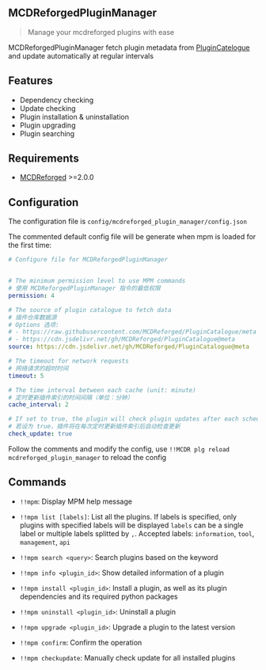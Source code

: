 MCDReforgedPluginManager
-----

> Manage your mcdreforged plugins with ease

MCDReforgedPluginManager fetch plugin metadata from [PluginCatelogue](https://github.com/MCDReforged/PluginCatalogue) and update automatically at regular intervals

## Features

- Dependency checking
- Update checking
- Plugin installation & uninstallation
- Plugin upgrading
- Plugin searching

## Requirements

- [MCDReforged](https://github.com/Fallen-Breath/MCDReforged) >=2.0.0

## Configuration

The configuration file is `config/mcdreforged_plugin_manager/config.json`

The commented default config file will be generate when mpm is loaded for the first time:

```yaml
# Configure file for MCDReforgedPluginManager


# The minimum permission level to use MPM commands
# 使用 MCDReforgedPluginManager 指令的最低权限
permission: 4

# The source of plugin catalogue to fetch data
# 插件仓库数据源
# Options 选项:
# - https://raw.githubusercontent.com/MCDReforged/PluginCatalogue/meta
# - https://cdn.jsdelivr.net/gh/MCDReforged/PluginCatalogue@meta
source: https://cdn.jsdelivr.net/gh/MCDReforged/PluginCatalogue@meta

# The timeout for network requests
# 网络请求的超时时间
timeout: 5

# The time interval between each cache (unit: minute)
# 定时更新插件索引的时间间隔（单位：分钟）
cache_interval: 2

# If set to true, the plugin will check plugin updates after each scheduled cache
# 若设为 true，插件将在每次定时更新插件索引后自动检查更新
check_update: true
```

Follow the comments and modify the config, use `!!MCDR plg reload mcdreforged_plugin_manager` to reload the config

## Commands

- `!!mpm`: Display MPM help message
- `!!mpm list [labels]`: List all the plugins. If labels is specified, only plugins with specified labels will be displayed
  `labels` can be a single label or multiple labels splitted by `,`. Accepted labels: `information`, `tool`, `management`, `api`

- `!!mpm search <query>`: Search plugins based on the keyword
- `!!mpm info <plugin_id>`: Show detailed information of a plugin
- `!!mpm install <plugin_id>`: Install a plugin, as well as its plugin dependencies and its required python packages
- `!!mpm uninstall <plugin_id>`: Uninstall a plugin
- `!!mpm upgrade <plugin_id>`: Upgrade a plugin to the latest version
- `!!mpm confirm`: Confirm the operation
- `!!mpm checkupdate`: Manually check update for all installed plugins